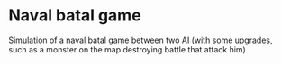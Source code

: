 Naval batal game
==================

Simulation of a naval batal game between two AI 
(with some upgrades, such as a monster on the map destroying battle that attack him)
